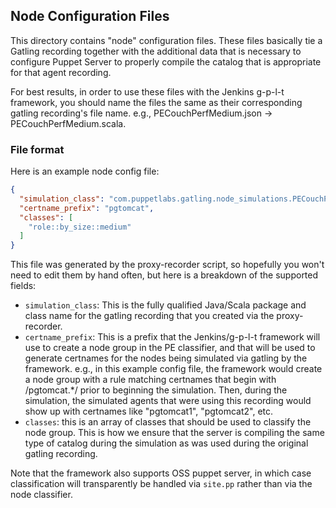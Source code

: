 ## Node Configuration Files

This directory contains "node" configuration files.  These files basically tie a
Gatling recording together with the additional data that is necessary to configure
Puppet Server to properly compile the catalog that is appropriate for that agent
recording.

For best results, in order to use these files with the Jenkins g-p-l-t framework,
you should name the files the same as their corresponding gatling recording's
file name.  e.g., PECouchPerfMedium.json -> PECouchPerfMedium.scala.

### File format

Here is an example node config file:

```json
{
  "simulation_class": "com.puppetlabs.gatling.node_simulations.PECouchPerfMedium",
  "certname_prefix": "pgtomcat",
  "classes": [
    "role::by_size::medium"
  ]
}
```

This file was generated by the proxy-recorder script, so hopefully you won't need
to edit them by hand often, but here is a breakdown of the supported fields:

* `simulation_class`: This is the fully qualified Java/Scala package and class name
  for the gatling recording that you created via the proxy-recorder.
* `certname_prefix`: This is a prefix that the Jenkins/g-p-l-t framework will use
  to create a node group in the PE classifier, and that will be used to generate
  certnames for the nodes being simulated via gatling by the framework.  e.g., in
  this example config file, the framework would create a node group with a rule
  matching certnames that begin with /pgtomcat.*/ prior to beginning the simulation.
  Then, during the simulation, the simulated agents that were using this recording
  would show up with certnames like "pgtomcat1", "pgtomcat2", etc.
* `classes`: this is an array of classes that should be used to classify the
  node group.  This is how we ensure that the server is compiling the same type of
  catalog during the simulation as was used during the original gatling recording.

Note that the framework also supports OSS puppet server, in which case classification
will transparently be handled via `site.pp` rather than via the node classifier.
